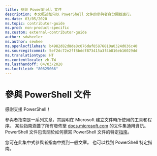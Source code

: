 ```yaml
---
title: 參與 PowerShell 文件
description: 本文概述如何以 PowerShell 文件的參與者身分開始進行。
ms.date: 03/05/2020
ms.topic: contributor-guide
ms.prod: non-product-specific
ms.custom: external-contributor-guide
author: sdwheeler
ms.author: sewhee
ms.openlocfilehash: b4982d82d8de8c076daf85876810a0324d036c40
ms.sourcegitcommit: 5ef2dc72e2ff8bddf873415a3f4b816eb16029dd
ms.translationtype: HT
ms.contentlocale: zh-TW
ms.lasthandoff: 04/03/2020
ms.locfileid: "80625066"
---
```

# <a name="contributing-to-powershell-documentation"></a>參與 PowerShell 文件

感謝支援 PowerShell！

參與者指南是一系列文章，其說明在 Microsoft 建立文件時所使用的工具和程序。 某些指南涵蓋了所有發佈至 [docs.microsoft.com][docs] 的文件集通用資訊。 PowerShell 文件包含關於如何撰寫 PowerShell 文件的特定[指南][psdocs]。

您可在此集中式參與者指南中找到一般文章。 也可以找到 PowerShell 特定指南。

<!--link refs-->
[docs]: https://docs.microsoft.com/
[psdocs]: https://docs.microsoft.com/powershell/scripting/community/contributing/overview
